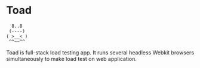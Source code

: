 Toad
====

      8..8
     (----)
    ( >__< )
     ^^~~^^

Toad is full-stack load testing app. It runs several headless Webkit browsers simultaneously to make load test on web application.

